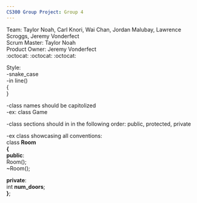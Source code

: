 ```yaml
---
CS300 Group Project: Group 4
---
```


Team: Taylor Noah, Carl Knori, Wai Chan, Jordan Malubay, Lawrence Scroggs, Jeremy Vonderfect  
Scrum Master: Taylor Noah  
Product Owner: Jeremy Vonderfect  
:octocat: :octocat: :octocat:

Style:  
-snake_case  
-in line()  
{  
}  

-class names should be capitolized  
-ex: class Game  

-class sections should in in the following order: public, protected, private


-ex class showcasing all conventions:  
class **Room**  
**{**  
  **public**:  
     Room();   
     ~Room();  
     
  **private**:  
     int **num_doors**;  
**}**;
